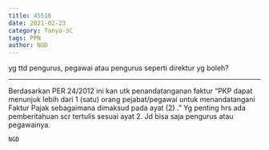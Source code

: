 ```yaml
---
title: 45516
date: 2021-02-23
category: Tanya-SC
tags: PPN
author: NGD
---
```


yg ttd pengurus, pegawai atau pengurus seperti direktur yg boleh?

---

Berdasarkan PER 24/2012 ini kan utk penandatanganan faktur “PKP dapat menunjuk lebih dari 1 (satu) orang pejabat/pegawai untuk menandatangani Faktur Pajak sebagaimana dimaksud pada ayat (2) .” Yg penting hrs ada pemberitahuan scr tertulis sesuai ayat 2. Jd bisa saja pengurus atau pegawainya.

`NGD`

